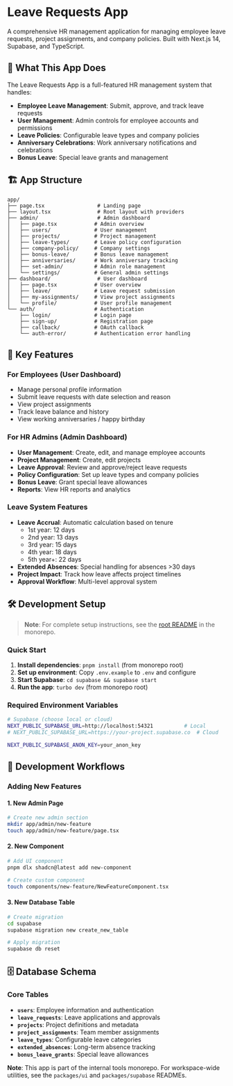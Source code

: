 # Leave Requests App

A comprehensive HR management application for managing employee leave requests, project assignments, and company policies. Built with Next.js 14, Supabase, and TypeScript.

## 🎯 What This App Does

The Leave Requests App is a full-featured HR management system that handles:

- **Employee Leave Management**: Submit, approve, and track leave requests
- **User Management**: Admin controls for employee accounts and permissions
- **Leave Policies**: Configurable leave types and company policies
- **Anniversary Celebrations**: Work anniversary notifications and celebrations
- **Bonus Leave**: Special leave grants and management

## 🏗️ App Structure

```
app/
├── page.tsx                 # Landing page
├── layout.tsx               # Root layout with providers
├── admin/                   # Admin dashboard
│   ├── page.tsx            # Admin overview
│   ├── users/              # User management
│   ├── projects/           # Project management
│   ├── leave-types/        # Leave policy configuration
│   ├── company-policy/     # Company settings
│   ├── bonus-leave/        # Bonus leave management
│   ├── anniversaries/      # Work anniversary tracking
│   ├── set-admin/          # Admin role management
│   └── settings/           # General admin settings
├── dashboard/               # User dashboard
│   ├── page.tsx            # User overview
│   ├── leave/              # Leave request submission
│   ├── my-assignments/     # View project assignments
│   └── profile/            # User profile management
└── auth/                   # Authentication
    ├── login/              # Login page
    ├── sign-up/            # Registration page
    ├── callback/           # OAuth callback
    └── auth-error/         # Authentication error handling
```

## 🚀 Key Features

### **For Employees (User Dashboard)**
- Manage personal profile information
- Submit leave requests with date selection and reason
- View project assignments
- Track leave balance and history
- View working anniversaries / happy birthday

### **For HR Admins (Admin Dashboard)**
- **User Management**: Create, edit, and manage employee accounts
- **Project Management**: Create, edit projects
- **Leave Approval**: Review and approve/reject leave requests
- **Policy Configuration**: Set up leave types and company policies
- **Bonus Leave**: Grant special leave allowances
- **Reports**: View HR reports and analytics

### **Leave System Features**
- **Leave Accrual**: Automatic calculation based on tenure
  - 1st year: 12 days
  - 2nd year: 13 days
  - 3rd year: 15 days
  - 4th year: 18 days
  - 5th year+: 22 days
- **Extended Absences**: Special handling for absences >30 days
- **Project Impact**: Track how leave affects project timelines
- **Approval Workflow**: Multi-level approval system

## 🛠️ Development Setup

> **Note**: For complete setup instructions, see the [root README](../../README.md) in the monorepo.

### **Quick Start**
1. **Install dependencies**: `pnpm install` (from monorepo root)
2. **Set up environment**: Copy `.env.example` to `.env` and configure
3. **Start Supabase**: `cd supabase && supabase start`
4. **Run the app**: `turbo dev` (from monorepo root)

### **Required Environment Variables**
```bash
# Supabase (choose local or cloud)
NEXT_PUBLIC_SUPABASE_URL=http://localhost:54321          # Local
# NEXT_PUBLIC_SUPABASE_URL=https://your-project.supabase.co  # Cloud

NEXT_PUBLIC_SUPABASE_ANON_KEY=your_anon_key
```

## 🔧 Development Workflows

### **Adding New Features**

#### **1. New Admin Page**
```bash
# Create new admin section
mkdir app/admin/new-feature
touch app/admin/new-feature/page.tsx
```

#### **2. New Component**
```bash
# Add UI component
pnpm dlx shadcn@latest add new-component

# Create custom component
touch components/new-feature/NewFeatureComponent.tsx
```

#### **3. New Database Table**
```bash
# Create migration
cd supabase
supabase migration new create_new_table

# Apply migration
supabase db reset
```

## 🗄️ Database Schema

### **Core Tables**
- **`users`**: Employee information and authentication
- **`leave_requests`**: Leave applications and approvals
- **`projects`**: Project definitions and metadata
- **`project_assignments`**: Team member assignments
- **`leave_types`**: Configurable leave categories
- **`extended_absences`**: Long-term absence tracking
- **`bonus_leave_grants`**: Special leave allowances

**Note**: This app is part of the internal tools monorepo. For workspace-wide utilities, see the `packages/ui` and `packages/supabase` READMEs. 